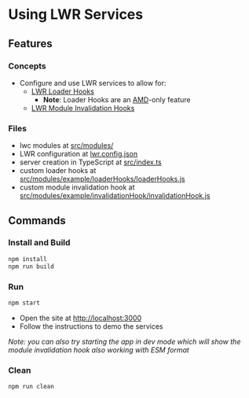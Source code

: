 # Using LWR Services

## Features

### Concepts

- Configure and use LWR services to allow for:
    - [LWR Loader Hooks](https://rfcs.lwc.dev/rfcs/lws/0000-lwr-loader-hooks)
        - **Note**: Loader Hooks are an [AMD](https://github.com/amdjs/amdjs-api/wiki/AMD)-only feature
    - [LWR Module Invalidation Hooks](https://rfcs.lwc.dev/rfcs/lws/0000-lwr-module-invalidation-hooks)

### Files

- lwc modules at [src/modules/](./src/modules)
- LWR configuration at [lwr.config.json](./lwr.config.json)
- server creation in TypeScript at [src/index.ts](./src/index.ts)
- custom loader hooks at [src/modules/example/loaderHooks/loaderHooks.js](./src/modules/example/loaderHooks/loaderHooks.js)
- custom module invalidation hook at [src/modules/example/invalidationHook/invalidationHook.js](./src/modules/example/invalidationHook/invalidationHook.js)

## Commands

### Install and Build

```bash
npm install
npm run build
```

### Run

```bash
npm start
```
- Open the site at [http://localhost:3000](http://localhost:3000)
- Follow the instructions to demo the services

*Note: you can also try starting the app in dev mode which will show the module invalidation hook also working with ESM format*

### Clean

```bash
npm run clean
```